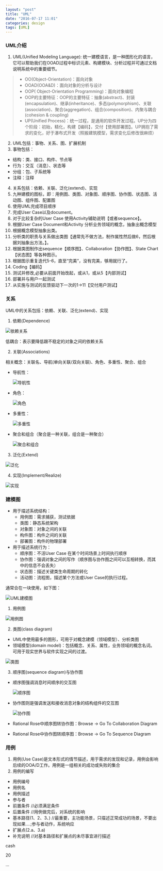 ```yaml
---
layout: "post"
title: "UML"
date: "2016-07-17 11:01"
categories: design
tags: [UML]
---
```


### UML介绍
1. UML(Unified Modeling Language): 统一建模语言，是一种图形化的语言，它可以帮助我们在OOAD过程中标识元素、构建模块、分析过程并可通过文档说明系统中的重要细节。
> - OO(Object-Orientation)：面向对象
> - OOAD(OOA&D)：面向对象的分析与设计
> - OOP( Object-Orientation Programming)：面向对象编程
> - OOP的主要特征：OOP的主要特征：抽象(abstract)、封装(encapsulation)、继承(inheritance)、多态(polymorphism)、关联(association)、聚合(aggregation)、组合(composition)、内聚与耦合(cohesion & coupling)
> - UP(Unified Process)：统一过程，是通用的软件开发过程。UP分为四个阶段：初始，精化，构建【编码】，交付【使用部署图】。UP拥抱了需求的变化，好于瀑布式开发（照搬建筑模型，需求变化后修改很麻烦）

2. UML包括：事物、关系、图、扩展机制
3. 事物包括：
  - 结构：类、接口、构件、节点等
  - 行为：交互（消息）、状态等
  - 分组：包、子系统等
  - 注释：注释
4. 关系包括：依赖、关联、泛化(extend)、实现
5. 九种建模的图标，即：用例图、类图、对象图、顺序图、协作图、状态图、活动图、组件图、配置图
6. 使用UML完成项目顺序
  1. 完成User Case以及document。
  2. 对于比较复杂的User Case 使用Activity辅助说明【或者sequence】。
  3. 根据User Case Document和Activity 分析业务领域的概念，抽象出概念模型
  4. 根据概念模型抽象出类。
  5. 分析类的职责与关系做出类图【通常先不做方法，制作属性然后做6，然后根据刘抽象出方法。】。
  6. 根据类图制作出sequence【顺序图】、Collaboration【协作图】、State Chart【状态图】等各种图示。
  7. 根据图示重复迭代5-6，直至“完美”，没有完美，够用就行了。
  8. Coding【编码】
  9. 测试并修改,必要从前面开始改起，或从1，或从5【内部测试】
  10. 部署并与用户一起测试
  11. 从实施与测试的反馈驱动下一次的1->11【交付用户测试】

### 关系

UML中的关系包括：依赖、关联、泛化(extend)、实现

1. 依赖(Dependence)

  ![依赖关系](/data/images/2016/07/依赖.png)

  低耦合：表示要降低跟不稳定的对象之间的依赖关系

2. 关联(Associations)

  相关概念：关联名、导航(单向关联/双向关联)、角色、多重性、聚合、组合

  - 导航性：

    ![导航性](/data/images/2016/07/导航性.png)

  - 角色：

    ![角色](/data/images/2016/07/角色.png)

  - 多重性：

    ![多重性](/data/images/2016/07/多重性.png)

  - 聚合和组合（聚合是一种关联，组合是一种聚合）

    ![聚合和组合](/data/images/2016/07/聚合和组合.png)

3. 泛化(Extend)

  ![泛化](/data/images/2016/07/泛化.png)

4. 实现(Implement/Realize)

  ![实现](/data/images/2016/07/实现.png)

### 建模图

- 用于描述系统结构：
  - 用例图：需求捕获，测试依据
  - 类图：静态系统架构
  - 对象图：对象之间的关联
  - 构件图：构件之间的关联
  - 部署图：构件的物理部署
- 用于描述系统行为：
  - 顺序图：不活User Case 在某个时间场景上时间执行顺序
  - 协作图：强调对象之间的写作（顺序图与协作图之间可以互相转换，而其中的信息不会丢失）
  - 状态图：描述关键类生命周期的转化
  - 活动图：流程图，描述某个方法或User Case的执行过程。

通常合在一块使用，如下图：

![UML建模图](/data/images/2016/07/UML建模图.png)

1. 用例图

![用例图](/data/images/2016/07/用例图.png)

2. 类图(class diagram)
  - UML中使用最多的图形，可用于对概念建模（领域模型）、分析类图
  - 领域模型(domain model)：包括概念、关系、属性，业务领域的概念名词。可用于现实世界与软件实现之间的过渡。

![类图](/data/images/2016/07/类图.png)

3. 顺序图(sequence diagram)与协作图
  - 顺序图强调消息时间顺序的交互图

    ![顺序图](/data/images/2016/07/顺序图.png)

  - 协作图则是强调发送和接收消息对象的结构组件的交互图

    ![协作图](/data/images/2016/07/协作图.png)

  - Rational Rose中顺序图转协作图：Browse -> Go To Collaboration Diagram
  - Rational Rose中协作图转顺序图：Browse -> Go To Sequence Diagram

### 用例
1. 用例(Use Case)是文本形式的情节描述，用于需求的发现和记录，用例会影响后续的OOA/D工作。用例是一组相关的成功或失败的集合
2. 用例的编写
  - 用例编号
  - 用例名
  - 用例描述
  - 参与者
  - 前置条件 //必须满足条件
  - 后置条件 //用例做完后，对系统的影响
  - 基本路径(1、2、3、) //最重要，主功能场景，只描述正常成功的场景，不要出现如果….;参与者动作，系统响应
  - 扩展点(2.a、3.a)
  - 补充说明 //对基本路径和扩展点的未尽事宜进行描述

cash

20





















...
